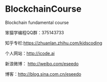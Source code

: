 # BlockchainCourse
Blockchain fundamental course

笨猫学编程QQ群：375143733

知乎专栏:https://zhuanlan.zhihu.com/kidscoding

个人网站：http://icode.ai

新浪微博： http://weibo.com/eseedo

博客：http://blog.sina.com.cn/eseedo
